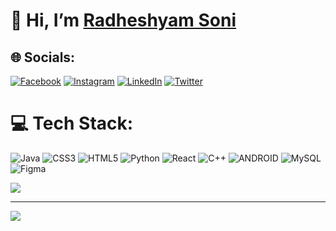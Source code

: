   <h1>👋 Hi, I’m <a href="https://github.com/radheshyambsoni" target="blank">Radheshyam Soni</a> </h1>


## 🌐 Socials:
[![Facebook](https://img.shields.io/badge/Facebook-%231877F2.svg?logo=Facebook&logoColor=white)](https://facebook.com/radheshyambsoni) [![Instagram](https://img.shields.io/badge/Instagram-%23E4405F.svg?logo=Instagram&logoColor=white)](https://instagram.com/radheshyambsoni) [![LinkedIn](https://img.shields.io/badge/LinkedIn-%230077B5.svg?logo=linkedin&logoColor=white)](https://linkedin.com/in/radheshyambsoni) [![Twitter](https://img.shields.io/badge/Twitter-%231DA1F2.svg?logo=Twitter&logoColor=white)](https://twitter.com/radheshyambsoni) 

# 💻 Tech Stack:
![Java](https://img.shields.io/badge/java-%23ED8B00.svg?style=flat&logo=java&logoColor=white) ![CSS3](https://img.shields.io/badge/css3-%231572B6.svg?style=flat&logo=css3&logoColor=white) ![HTML5](https://img.shields.io/badge/html5-%23E34F26.svg?style=flat&logo=html5&logoColor=white) ![Python](https://img.shields.io/badge/python-3670A0?style=flat&logo=python&logoColor=ffdd54) ![React](https://img.shields.io/badge/react-%2320232a.svg?style=flat&logo=react&logoColor=%2361DAFB) ![C++](https://img.shields.io/badge/c++-%2300599C.svg?style=flat&logo=c%2B%2B&logoColor=white) ![ANDROID](https://img.shields.io/badge/android-%2320232a.svg?style=flat&logo=android&logoColor=%a4c639) ![MySQL](https://img.shields.io/badge/mysql-%2300f.svg?style=flat&logo=mysql&logoColor=white) 	![Figma](https://img.shields.io/badge/figma-%23F24E1E.svg?style=flat&logo=figma&logoColor=white)
<!--# 📊 GitHub Stats:
![](https://github-readme-streak-stats.herokuapp.com/?user=radheshyambsoni&theme=highcontrast&hide_border=false)<br/> -->
![](https://github-readme-stats.vercel.app/api/top-langs/?username=radheshyambsoni&theme=highcontrast&hide_border=false&include_all_commits=true&count_private=true&layout=compact)

---
[![](https://visitcount.itsvg.in/api?id=radheshyambsoni&icon=0&color=0)](https://visitcount.itsvg.in)
